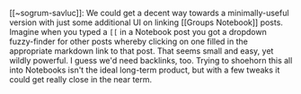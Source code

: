 [[~sogrum-savluc]]: We could get a decent way towards a minimally-useful version with just some additional UI on linking [[Groups Notebook]] posts.  Imagine when you typed a `[[` in a Notebook post you got a dropdown fuzzy-finder for other posts whereby clicking on one filled in the appropriate markdown link to that post.  That seems small and easy, yet wildly powerful.  I guess we'd need backlinks, too.  Trying to shoehorn this all into Notebooks isn't the ideal long-term product, but with a few tweaks it could get really close in the near term.

